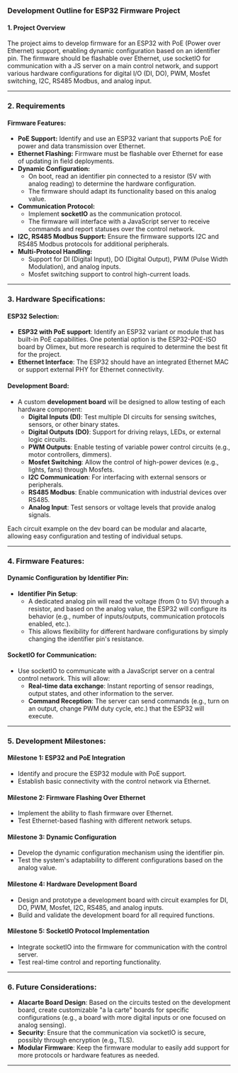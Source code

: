 ### Development Outline for ESP32 Firmware Project

#### 1. **Project Overview**
The project aims to develop firmware for an ESP32 with PoE (Power over Ethernet) support, enabling dynamic configuration based on an identifier pin. The firmware should be flashable over Ethernet, use socketIO for communication with a JS server on a main control network, and support various hardware configurations for digital I/O (DI, DO), PWM, Mosfet switching, I2C, RS485 Modbus, and analog input.

---

### 2. **Requirements**

#### **Firmware Features:**
- **PoE Support:** Identify and use an ESP32 variant that supports PoE for power and data transmission over Ethernet.
- **Ethernet Flashing:** Firmware must be flashable over Ethernet for ease of updating in field deployments.
- **Dynamic Configuration:**
  - On boot, read an identifier pin connected to a resistor (5V with analog reading) to determine the hardware configuration.
  - The firmware should adapt its functionality based on this analog value.
- **Communication Protocol:**
  - Implement **socketIO** as the communication protocol.
  - The firmware will interface with a JavaScript server to receive commands and report statuses over the control network.
- **I2C, RS485 Modbus Support:** Ensure the firmware supports I2C and RS485 Modbus protocols for additional peripherals.
- **Multi-Protocol Handling:**
  - Support for DI (Digital Input), DO (Digital Output), PWM (Pulse Width Modulation), and analog inputs.
  - Mosfet switching support to control high-current loads.

---

### 3. **Hardware Specifications:**

#### **ESP32 Selection:**
- **ESP32 with PoE support**: Identify an ESP32 variant or module that has built-in PoE capabilities. One potential option is the ESP32-POE-ISO board by Olimex, but more research is required to determine the best fit for the project.
- **Ethernet Interface**: The ESP32 should have an integrated Ethernet MAC or support external PHY for Ethernet connectivity.

#### **Development Board:**
- A custom **development board** will be designed to allow testing of each hardware component:
  - **Digital Inputs (DI)**: Test multiple DI circuits for sensing switches, sensors, or other binary states.
  - **Digital Outputs (DO)**: Support for driving relays, LEDs, or external logic circuits.
  - **PWM Outputs**: Enable testing of variable power control circuits (e.g., motor controllers, dimmers).
  - **Mosfet Switching**: Allow the control of high-power devices (e.g., lights, fans) through Mosfets.
  - **I2C Communication**: For interfacing with external sensors or peripherals.
  - **RS485 Modbus**: Enable communication with industrial devices over RS485.
  - **Analog Input**: Test sensors or voltage levels that provide analog signals.
  
Each circuit example on the dev board can be modular and alacarte, allowing easy configuration and testing of individual setups.

---

### 4. **Firmware Features:**

#### **Dynamic Configuration by Identifier Pin:**
- **Identifier Pin Setup**: 
  - A dedicated analog pin will read the voltage (from 0 to 5V) through a resistor, and based on the analog value, the ESP32 will configure its behavior (e.g., number of inputs/outputs, communication protocols enabled, etc.).
  - This allows flexibility for different hardware configurations by simply changing the identifier pin's resistance.

#### **SocketIO for Communication:**
- Use socketIO to communicate with a JavaScript server on a central control network. This will allow:
  - **Real-time data exchange**: Instant reporting of sensor readings, output states, and other information to the server.
  - **Command Reception**: The server can send commands (e.g., turn on an output, change PWM duty cycle, etc.) that the ESP32 will execute.
  
---

### 5. **Development Milestones:**

#### **Milestone 1: ESP32 and PoE Integration**
- Identify and procure the ESP32 module with PoE support.
- Establish basic connectivity with the control network via Ethernet.

#### **Milestone 2: Firmware Flashing Over Ethernet**
- Implement the ability to flash firmware over Ethernet.
- Test Ethernet-based flashing with different network setups.

#### **Milestone 3: Dynamic Configuration**
- Develop the dynamic configuration mechanism using the identifier pin.
- Test the system's adaptability to different configurations based on the analog value.

#### **Milestone 4: Hardware Development Board**
- Design and prototype a development board with circuit examples for DI, DO, PWM, Mosfet, I2C, RS485, and analog inputs.
- Build and validate the development board for all required functions.

#### **Milestone 5: SocketIO Protocol Implementation**
- Integrate socketIO into the firmware for communication with the control server.
- Test real-time control and reporting functionality.

---

### 6. **Future Considerations:**
- **Alacarte Board Design**: Based on the circuits tested on the development board, create customizable "a la carte" boards for specific configurations (e.g., a board with more digital inputs or one focused on analog sensing).
- **Security**: Ensure that the communication via socketIO is secure, possibly through encryption (e.g., TLS).
- **Modular Firmware**: Keep the firmware modular to easily add support for more protocols or hardware features as needed.

---

